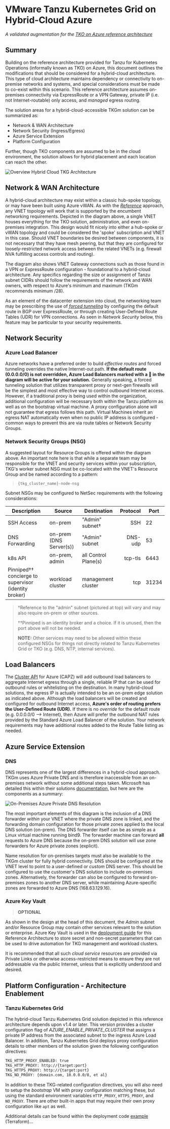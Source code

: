 # VMware Tanzu Kubernetes Grid on Hybrid-Cloud Azure

_A validated augmentation for the [TKO on Azure reference architecture](tko-on-azure.md)_

## Summary

Building on the reference architecture provided for Tanzu for Kubernetes Operations (informally known as TKO) on Azure, this document outlines the modifications that should be considered for a hybrid-cloud architecture. This type of cloud architecture maintains dependency or connectivity to on-premise networks and systems, and special considerations must be made to co-exist within this scenario. This reference architecture assumes on-premises connectivity via ExpressRoute or a VPN Gateway, private IP (i.e. not Internet-routable) only access, and _managed_ egress routing.

The solution areas for a hybrid-cloud-accessible TKGm solution can be summarized as:

- Network & WAN Architecture
- Network Security (Ingress/Egress)
- Azure Service Extension
- Platform Configuration

Further, though TKO components are assumed to be in the cloud environment, the solution allows for hybrid placement and each location can reach the other.

![Overview Hybrid Cloud TKG Architecture](img/tko-on-azure-hybrid/tkgm-azure-hybrid.png)

## Network & WAN Architecture

A hybrid-cloud architecture may exist within a classic hub-spoke topology, or may have been built using Azure vWAN. As with the [_Reference_](tko-on-azure.md) approach, any VNET topology will work that is supported by the encumbent networking requirements. Depicted in the diagram above, a single VNET houses everything for the TKO solution, administration, and even on-premises integration. This design would fit nicely into either a hub-spoke or vWAN topology and could be considered the 'spoke' subscription and VNET in this case. Should VNET boundaries be desired between components, it is not necessary that they have mesh peering, but that they are configured for loosely-restricted network access between the related VNETs (e.g. firewall NVA fulfilling access controls and routing).

The diagram also shows VNET Gateway connections such as those found in a VPN or ExpressRoute configuration - foundational to a hybrid-cloud architecture. Any specifics regarding the size or assignment of Tanzu subnet CIDRs should follow the requirements of the network and WAN owners, with respect to Azure's minimum and maximum (TKGm recommends minimum /28).

As an element of the datacenter extension into cloud, the networking team may be prescribing the use of [_forced tunneling_](https://docs.microsoft.com/en-us/azure/vpn-gateway/vpn-gateway-forced-tunneling-rm) by configuring the default route in BGP over ExpressRoute, or through creating User-Defined Route Tables (UDR) for VPN connections. As seen in _Network Security_ below, this feature may be particular to your security requirements.

## Network Security

### Azure Load Balancer

Azure networks have a preferred order to build _effective routes_ and forced tunneling overrides the native Internet-out path. **If the default route (0.0.0.0/0) is not overridden, Azure Load Balancers marked with a 🚫 in the diagram will be active for your solution.** Generally speaking, a forced tunneling solution that utilizes transparent proxy or next-gen firewalls will be the simplest and most effective way to control outbound Internet access. However, if a traditional proxy is being used within the organization, additional configuration will be necessary both within the Tanzu platform as well as on the bootstrap virtual machine. A proxy configuration alone will not guarantee that egress follows this path. Virtual Machines inherit an egress NAT automatically even when no public IP address is configured - common ways to prevent this are via route tables or Network Security Groups.

### Network Security Groups (NSG)

A suggested layout for Resource Groups is offered within the diagram above. An important note here is that while a separate team may be responsible for the VNET and security services within your subscription, TKG's worker subnet NSG must be co-located with the VNET's Resource Group and be named according to a pattern:

> `{tkg_cluster_name}-node-nsg`

Subnet NSGs may be configured to NetSec requirements with the following considerations:

| Description | Source | Destination | Protocol | Port |
| - | - | - | -: | - |
| SSH Access | on-prem | "Admin" subnet† | SSH | 22 |
| DNS Forwarding | on-prem (DNS Server(s)) | "Admin" subnet | DNS-udp | 53 |
| k8s API | on-prem, admin | all Control Plane(s) | tcp-tls | 6443 |
| Pinniped†† concierge to supervisor (identity broker) | workload cluster | management cluster | tcp | 31234 |

> †Reference to the "admin" subnet (pictured at top) will vary and may also require on-prem or other sources.
>
> ††Pinniped is an identity broker and a choice. If it is unused, then the port above will not be needed.
>
>**NOTE:** Other services may need to be allowed within these configured NSGs for things not directly related to Tanzu Kubernetes Grid or TKO (e.g. DNS, NTP, internal services).

## Load Balancers

The [Cluster API](https://cluster-api.sigs.k8s.io/) for Azure (CAPZ) will add outbound load balancers to aggregate Internet egress through a single, reliable IP that can be used for outbound rules or whitelisting on the destination. In many hybrid-cloud solutions, the egress IP is actually intended to be an on-prem edge solution as indicated above. Although the load balancers will be created and configured for outbound Internet access, **Azure's order of routing prefers the User-Defined Route (UDR).** If there is no _override_ for the default route (e.g. 0.0.0.0/0 --> Internet), then Azure will prefer the outbound NAT rules provided by the Standard Azure Load Balancer of the solution. Your network requirements may have additional routes added to the Route Table listing as needed.

## Azure Service Extension

### DNS

DNS represents one of the largest differences in a hybrid-cloud approach. TKGm uses Azure Private DNS and is therefore inaccessible from an on-premises network without some additional steps taken. Microsoft has detailed this within their solutions [documentation](https://docs.microsoft.com/en-us/azure/private-link/private-endpoint-dns#virtual-network-and-on-premises-workloads-using-a-dns-forwarder), but here are the components as a summary:

![On-Premises Azure Private DNS Resolution](https://docs.microsoft.com/en-us/azure/private-link/media/private-endpoint-dns/hybrid-scenario.png)

The most important elements of this diagram is the inclusion of a DNS forwarder _within_ your VNET where the private DNS zone is linked, and the forwarding domain configuration for those private zones applied to the local DNS solution (on-prem). The DNS forwarder itself can be as simple as a Linux virtual machine running bind9. The forwarder machine can forward **all** requests to Azure DNS because the on-prem DNS solution will use zone forwarders for Azure private zones (explicit).

Name resolution for on-premises targets must also be available to the TKGm cluster for fully hybrid connectivity. DNS should be configured at the VNET level to point to a user-defined or _custom_ DNS server. This should be configured to use the customer's DNS solution to include on-premises zones. Alternatively, the forwarder can also be configured to forward on-premises zones to another DNS server, while maintaining Azure-specific zones are forwarded to Azure DNS (168.63.129.16).

### Azure Key Vault

> **OPTIONAL**

As shown in the design at the head of this document, the _Admin_ subnet and/or Resource Group may contain other services relevant to the solution or enterprise. Azure Key Vault is used in the [deployment guide](../../automation/tko-on-azure-hybrid/readme.md) for this Reference Architecture to store secret and non-secret parameters that can be used to drive automation for TKG management and workload clusters.

It is recommended that all such _cloud service_ resources are provided via Private Links or otherwise access-restricted means to ensure they are not addressable via the public Internet, unless that is explicitly understood and desired.

## Platform Configuration - Architecture Enablement

### Tanzu Kubernetes Grid

The hybrid-cloud Tanzu Kubernetes Grid solution depicted in this reference architecture depends upon v1.4 or later. This version provides a cluster configuration flag of _AZURE_ENABLE_PRIVATE_CLUSTER_ that assigns a private IP address from the associated subnet to the ingress Azure Load Balancer. In addition, Tanzu Kubernetes Grid deploys proxy configuration details to other members of the solution given the following configuration directives:

<!-- /* cSpell:disable */ -->
```bash
TKG_HTTP_PROXY_ENABLED: true
TKG_HTTP_PROXY: http://{target:port}
TKG_HTTPS_PROXY: http://{target:port}
TKG_NO_PROXY: {domain.com, 10.0.0.0/8, et al}
```
<!-- /* cSpell:enable */ -->

In addition to these TKG-related configuration directives, you will also need to setup the _bootstrap_ VM with proxy configuration matching these, but using the standard environment variables `HTTP_PROXY`, `HTTPS_PROXY`, and `NO_PROXY`. There are other built-in apps that may require their own proxy configuration like `apt`  as well.

Additional details can be found within the deployment code [example](../../automation/tko-on-azure-hybrid/readme.md) (Terraform)...
